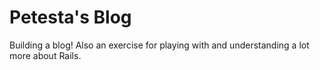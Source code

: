 # Petesta's Blog

Building a blog! Also an exercise for playing with and understanding a lot more about Rails.
